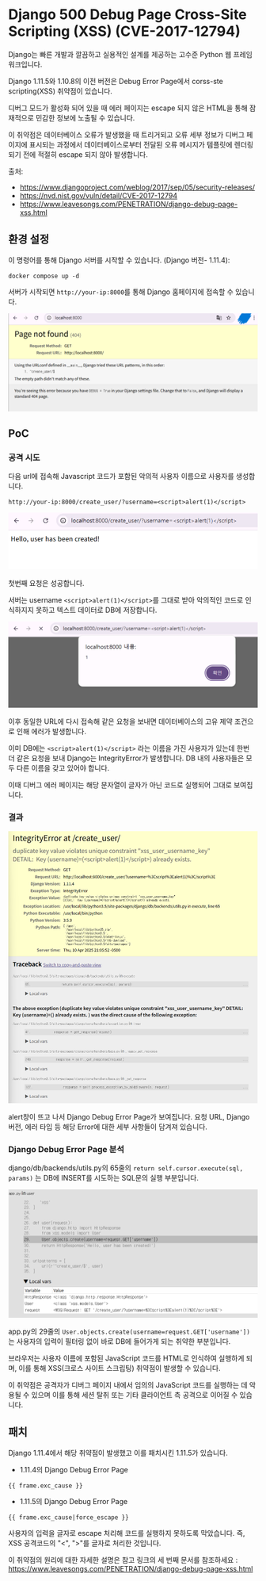 # Django 500 Debug Page Cross-Site Scripting (XSS) (CVE-2017-12794)

Django는 빠른 개발과 깔끔하고 실용적인 설계를 제공하는 고수준 Python 웹 프레임워크입니다.

Django 1.11.5와 1.10.8의 이전 버전은 Debug Error Page에서 corss-ste scripting(XSS) 취약점이 있습니다.

디버그 모드가 활성화 되어 있을 때 에러 페이지는 escape 되지 않은 HTML을 통해 잠재적으로 민감한 정보에 노출될 수 있습니다. 

이 취약점은 데이터베이스 오류가 발생했을 때 트리거되고
오류 세부 정보가 디버그 페이지에 표시되는 과정에서
데이터베이스로부터 전달된 오류 메시지가 템플릿에 렌더링되기 전에 적절히 escape 되지 않아 발생합니다.



출처:

- <https://www.djangoproject.com/weblog/2017/sep/05/security-releases/>
- <https://nvd.nist.gov/vuln/detail/CVE-2017-12794>
- <https://www.leavesongs.com/PENETRATION/django-debug-page-xss.html>


## 환경 설정

이 명령어를 통해 Django 서버를 시작할 수 있습니다. 
(Django 버전- 1.11.4):

```
docker compose up -d
```

서버가 시작되면 `http://your-ip:8000`를 통해 Django 홈페이지에 접속할 수 있습니다.

![1.](img/django/image1.png)

## PoC 

### 공격 시도

다음 url에 접속해 Javascript 코드가 포함된 악의적 사용자 이름으로 사용자를 생성합니다.

```
http://your-ip:8000/create_user/?username=<script>alert(1)</script>
```

![2.](img/django/image2.png)

첫번째 요청은 성공합니다.

서버는 username ```<script>alert(1)</script>```를 그대로 받아 악의적인 코드로 인식하지지 못하고 텍스트 데이터로 DB에 저장합니다. 



![3.](img/django/image3.png)

이후 동일한 URL에 다시 접속해 같은 요청을 보내면 데이터베이스의 고유 제약 조건으로 인해 에러가 발생합니다.

이미 DB에는 ```<script>alert(1)</script>``` 라는 이름을 가진 사용자가 있는데 한번 더 같은 요청을 보내 Django는 IntegrityError가 발생합니다. DB 내의 사용자들은 모두 다른 이름을 갖고 있어야 합니다.


이때 디버그 에러 페이지는 해당 문자열이 글자가 아닌 코드로 실행되어 그대로 보여집니다.


 
### 결과

![4.](img/django/image4.png)

alert창이 뜨고 나서 Django Debug Error Page가 보여집니다. 
요청 URL, Django 버전, 에러 타입 등 해당 Error에 대한 세부 사항들이 담겨져 있습니다. 


### Django Debug Error Page 분석

django/db/backends/utils.py의 65줄의  ```return self.cursor.execute(sql, params)``` 는 DB에 INSERT를 시도하는 SQL문의 실행 부분입니다. 


![5.](img/django/image5.png)

app.py의 29줄의 ```User.objects.create(username=request.GET['username']) ```는 사용자의 입력이 필터링 없이 바로 DB에 들어가게 되는 취약한 부분입니다.



브라우저는 사용자 이름에 포함된 JavaScript 코드를 HTML로 인식하여 실행하게 되며, 이를 통해 XSS(크로스 사이트 스크립팅) 취약점이 발생할 수 있습니다.

이 취약점은 공격자가 디버그 페이지 내에서 임의의 JavaScript 코드를 실행하는 데 악용될 수 있으며 
이를 통해 세션 탈취 또는 기타 클라이언트 측 공격으로 이어질 수 있습니다.

## 패치

Django 1.11.4에서 해당 취약점이 발생했고 이를 패치시킨 1.11.5가 있습니다.

- 1.11.4의 Django Debug Error Page 

```
{{ frame.exc_cause }}
```

- 1.11.5의 Django Debug Error Page 

```
{{ frame.exc_cause|force_escape }}
```
사용자의 입력을 글자로 escape 처리해 코드를 실행하지 못하도록 막았습니다. 
즉, XSS 공격코드의 "<", ">"를 글자로 처리한 것입니다. 


이 취약점의 원리에 대한 자세한 설명은 참고 링크의 세 번째 문서를 참조하세요 : <https://www.leavesongs.com/PENETRATION/django-debug-page-xss.html>
